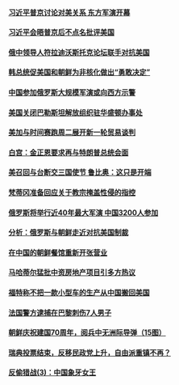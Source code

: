 #### [习近平普京讨论对美关系 东方军演开幕](../pages/z__yoerrvp/4566817.md) 

#### [习近平会晤普京后不点名批评美国](../pages/z__yoerrvp/4566809.md) 

#### [俄中领导人符拉迪沃斯托克论坛联手对抗美国](../pages/z__yoerrvp/4566566.md) 

#### [韩总统促美国和朝鲜为非核化做出“勇敢决定”](../pages/z__yoerrvp/4566462.md) 

#### [中国参加俄罗斯大规模军演或向西方示警](../pages/z__yoerrvp/4566429.md) 

#### [美国关闭巴勒斯坦解放组织驻华盛顿办事处](../pages/z__yoerrvp/4566416.md) 

#### [美加与时间赛跑周二展开新一轮贸易谈判](../pages/z__yoerrvp/4566375.md) 

#### [白宫：金正恩要求再与特朗普总统会面](../pages/z__yoerrvp/4566361.md) 

#### [美召回与台断交三国使节 鲁比奥：这只是开端](../pages/z__yoerrvp/4565930.md) 

#### [梵蒂冈准备回应关于教宗掩盖性侵的指控](../pages/z__yoerrvp/4565892.md) 

#### [俄罗斯将举行近40年最大军演 中国3200人参加](../pages/z__yoerrvp/4565810.md) 

#### [分析：俄罗斯与朝鲜走近对抗美国制裁](../pages/z__yoerrvp/4565166.md) 

#### [在中国的朝鲜餐馆重新开张营业](../pages/z__yoerrvp/4565022.md) 

#### [马哈蒂尔猛批中资房地产项目引多方热议](../pages/z__yoerrvp/4564618.md) 

#### [福特称不把一款小型车的生产从中国搬回美国](../pages/z__yoerrvp/4564529.md) 

#### [法国警方逮捕在巴黎刺伤7人男子](../pages/z__yoerrvp/4564524.md) 

#### [朝鲜庆祝建国70周年，阅兵中无洲际导弹（15图）](../pages/z__yoerrvp/4564101.md) 

#### [瑞典投票结束，反移民政党上升，自由派重镇不再？](../pages/z__yoerrvp/4564055.md) 

#### [反偷猎战(3)：中国象牙女王](../pages/z__yoerrvp/4549677.md) 

